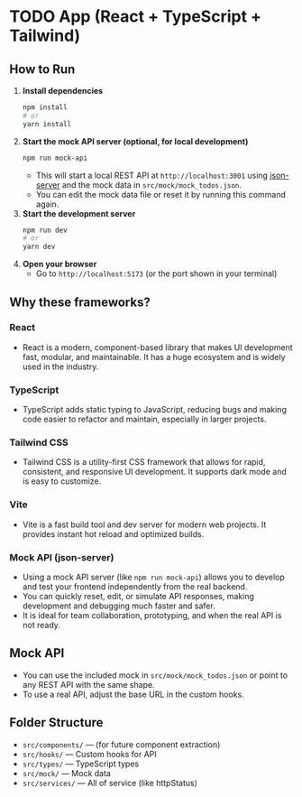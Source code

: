 # TODO App (React + TypeScript + Tailwind)

## How to Run

1. **Install dependencies**
   ```sh
   npm install
   # or
   yarn install
   ```
2. **Start the mock API server (optional, for local development)**
   ```sh
   npm run mock-api
   ```
   - This will start a local REST API at `http://localhost:3001` using [json-server](https://github.com/typicode/json-server) and the mock data in `src/mock/mock_todos.json`.
   - You can edit the mock data file or reset it by running this command again.
3. **Start the development server**
   ```sh
   npm run dev
   # or
   yarn dev
   ```
4. **Open your browser**
   - Go to `http://localhost:5173` (or the port shown in your terminal)

## Why these frameworks?

### React

- React is a modern, component-based library that makes UI development fast, modular, and maintainable. It has a huge ecosystem and is widely used in the industry.

### TypeScript

- TypeScript adds static typing to JavaScript, reducing bugs and making code easier to refactor and maintain, especially in larger projects.

### Tailwind CSS

- Tailwind CSS is a utility-first CSS framework that allows for rapid, consistent, and responsive UI development. It supports dark mode and is easy to customize.

### Vite

- Vite is a fast build tool and dev server for modern web projects. It provides instant hot reload and optimized builds.

### Mock API (json-server)

- Using a mock API server (like `npm run mock-api`) allows you to develop and test your frontend independently from the real backend.
- You can quickly reset, edit, or simulate API responses, making development and debugging much faster and safer.
- It is ideal for team collaboration, prototyping, and when the real API is not ready.

## Mock API

- You can use the included mock in `src/mock/mock_todos.json` or point to any REST API with the same shape.
- To use a real API, adjust the base URL in the custom hooks.

## Folder Structure

- `src/components/` — (for future component extraction)
- `src/hooks/` — Custom hooks for API
- `src/types/` — TypeScript types
- `src/mock/` — Mock data
- `src/services/` — All of service (like httpStatus)
